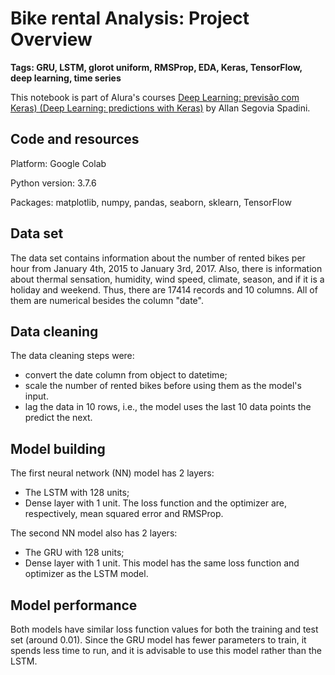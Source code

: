 # Bike rental Analysis: Project Overview

**Tags: GRU, LSTM, glorot uniform, RMSProp, EDA, Keras, TensorFlow, deep learning, time series**

This notebook is part of Alura's courses [Deep Learning: previsão com Keras) (Deep Learning: predictions with Keras)](https://cursos.alura.com.br/course/deep-learning-previsao-keras) by Allan Segovia Spadini.


## Code and resources

Platform: Google Colab

Python version: 3.7.6

Packages: matplotlib, numpy, pandas, seaborn, sklearn, TensorFlow


## Data set

The data set contains information about the number of rented bikes per hour from January 4th, 2015 to January 3rd, 2017. Also, there is information about thermal sensation, humidity, wind speed, climate, season, and if it is a holiday and weekend. Thus, there are 17414 records and 10 columns. All of them are numerical besides the column "date". 


## Data cleaning

The data cleaning steps were:
- convert the date column from object to datetime;
- scale the number of rented bikes before using them as the model's input. 
- lag the data in 10 rows, i.e., the model uses the last 10 data points the predict the next. 

## Model building

The first neural network (NN) model has 2 layers:
- The LSTM with 128 units;
- Dense layer with 1 unit.
The loss function and the optimizer are, respectively, mean squared error and RMSProp.

The second NN model also has 2 layers:
- The GRU with 128 units;
- Dense layer with 1 unit.
This model has the same loss function and optimizer as the LSTM model. 

## Model performance

Both models have similar loss function values for both the training and test set (around 0.01). Since the GRU model has fewer parameters to train, it spends less time to run, and it is advisable to use this model rather than the LSTM. 
